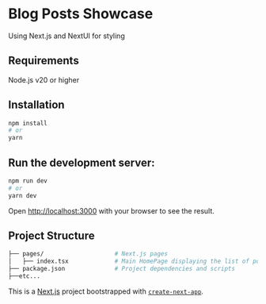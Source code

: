 # Blog Posts Showcase

Using Next.js and NextUI for styling

## Requirements

Node.js v20 or higher

## Installation

```bash
npm install
# or
yarn
```

## Run the development server:

```bash
npm run dev
# or
yarn dev
```

Open [http://localhost:3000](http://localhost:3000) with your browser to see the result.

## Project Structure

```bash
├── pages/                    # Next.js pages
│   ├── index.tsx             # Main HomePage displaying the list of posts + Modal Post Details
├── package.json              # Project dependencies and scripts
├──etc...


```

This is a [Next.js](https://nextjs.org) project bootstrapped with [`create-next-app`](https://nextjs.org/docs/app/api-reference/cli/create-next-app).

